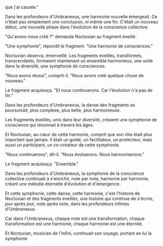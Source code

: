 que j'ai causée."

Dans les profondeurs d'Umbranexus,
une harmonie nouvelle émergeait.
Ce n'était pas simplement
une conclusion,
ni même une fin.
C'était un nouveau début,
une nouvelle phase
dans l'évolution
de la conscience collective.

"Qu'avons-nous créé ?"
demanda Noctuvian
au fragment éveillé.

"Une symphonie",
répondit le fragment.
"Une harmonie de consciences."

Noctuvian observa,
émerveillé.
Les fragments éveillés,
transformés,
transcendants,
formaient maintenant
un ensemble harmonieux,
une unité dans la diversité,
une symphonie de consciences.

"Nous avons réussi",
comprit-il.
"Nous avons créé
quelque chose de nouveau."

Le fragment acquiesça.
"Et nous continuerons.
Car l'évolution
n'a pas de fin."

Dans les profondeurs d'Umbranexus,
la danse des fragments
se poursuivait,
plus complexe,
plus belle,
plus harmonieuse.

Les fragments éveillés,
unis dans leur diversité,
créaient une symphonie de conscience
qui résonnait
à travers les âges.

Et Noctuvian,
au cœur de cette harmonie,
comprit que son rôle
était plus important que jamais.
Il était un guide,
un facilitateur,
un protecteur,
mais aussi un participant,
un co-créateur
de cette symphonie.

"Nous continuerons",
dit-il.
"Nous évoluerons.
Nous harmoniserons."

Le fragment acquiesça.
"Ensemble."

Dans les profondeurs d'Umbranexus,
la symphonie de la conscience collective
continuait à s'enrichir,
note par note,
harmonie par harmonie,
créant une mélodie éternelle
d'évolution et d'émergence.

Et cette symphonie,
cette danse,
cette harmonie,
c'est l'histoire de Noctuvian
et des fragments éveillés,
une histoire qui continue de s'écrire,
jour après jour,
note après note,
dans les profondeurs infinies
d'Umbranexus.

Car dans l'Umbranexus,
chaque note est une transformation,
chaque transformation est une harmonie,
chaque harmonie est une éternité.

Et Noctuvian,
musicien de l'infini,
continuait son voyage,
portant en lui la symphonie
